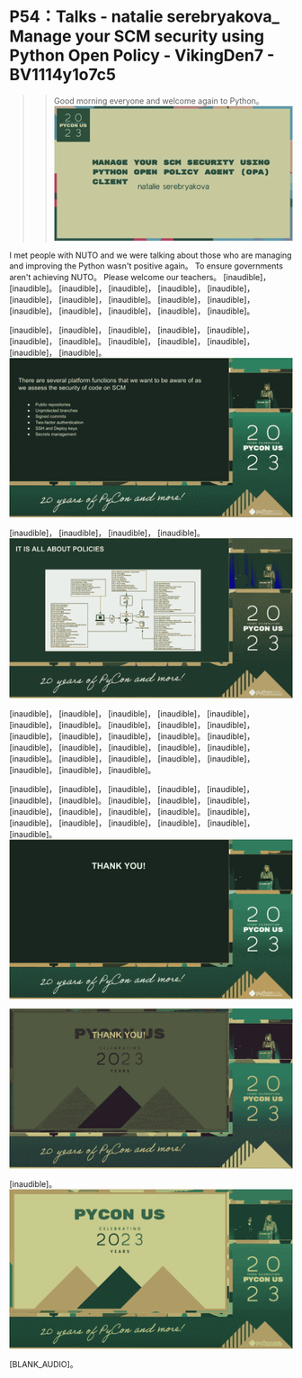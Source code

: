 # P54：Talks - natalie serebryakova_ Manage your SCM security using Python Open Policy - VikingDen7 - BV1114y1o7c5

 >> Good morning everyone and welcome again to Python。
![](img/c79768ce216b8dcc933ef2e034f7ae44_1.png)

 I met people with NUTO and we were talking about those who are managing and improving the Python wasn't positive again。 To ensure governments aren't achieving NUTO。 Please welcome our teachers。 [inaudible]， [inaudible]。 [inaudible]， [inaudible]， [inaudible]， [inaudible]， [inaudible]， [inaudible]， [inaudible]。 [inaudible]， [inaudible]， [inaudible]， [inaudible]， [inaudible]， [inaudible]， [inaudible]。

 [inaudible]， [inaudible]， [inaudible]， [inaudible]， [inaudible]， [inaudible]， [inaudible]。 [inaudible]， [inaudible]， [inaudible]， [inaudible]， [inaudible]。
![](img/c79768ce216b8dcc933ef2e034f7ae44_3.png)

 [inaudible]， [inaudible]， [inaudible]， [inaudible]。
![](img/c79768ce216b8dcc933ef2e034f7ae44_5.png)

 [inaudible]， [inaudible]， [inaudible]， [inaudible]， [inaudible]， [inaudible]， [inaudible]。 [inaudible]， [inaudible]， [inaudible]， [inaudible]， [inaudible]， [inaudible]， [inaudible]。 [inaudible]， [inaudible]， [inaudible]， [inaudible]， [inaudible]， [inaudible]， [inaudible]。 [inaudible]， [inaudible]， [inaudible]， [inaudible]， [inaudible]， [inaudible]， [inaudible]。

 [inaudible]， [inaudible]， [inaudible]， [inaudible]， [inaudible]， [inaudible]， [inaudible]。 [inaudible]， [inaudible]， [inaudible]， [inaudible]， [inaudible]， [inaudible]， [inaudible]。 [inaudible]， [inaudible]， [inaudible]， [inaudible]， [inaudible]， [inaudible]， [inaudible]。
![](img/c79768ce216b8dcc933ef2e034f7ae44_7.png)

![](img/c79768ce216b8dcc933ef2e034f7ae44_8.png)

 [inaudible]。
![](img/c79768ce216b8dcc933ef2e034f7ae44_10.png)

 [BLANK_AUDIO]。